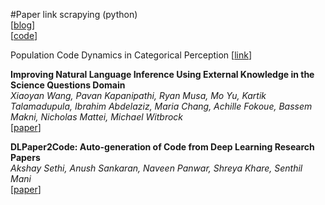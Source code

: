 #Paper link scrapying (python)  
[[blog](http://dnlcrl.github.io/projects/2015/10/10/500-deep-learning-papers-graphviz-python.html)]  
[[code](https://github.com/dnlcrl/PyScholar)]   

Population Code Dynamics in Categorical Perception
[[link](http://www.nature.com/articles/srep22536?utm_content=buffer944df&utm_medium=social&utm_source=twitter.com&utm_campaign=buffer)]  

**Improving Natural Language Inference Using External Knowledge in the Science Questions Domain**  
*Xiaoyan Wang, Pavan Kapanipathi, Ryan Musa, Mo Yu, Kartik Talamadupula, Ibrahim Abdelaziz, Maria Chang, Achille Fokoue, Bassem Makni, Nicholas Mattei, Michael Witbrock*  
[[paper](https://arxiv.org/abs/1809.05724)]  

**DLPaper2Code: Auto-generation of Code from Deep Learning Research Papers**  
*Akshay Sethi, Anush Sankaran, Naveen Panwar, Shreya Khare, Senthil Mani*  
[[paper](https://arxiv.org/abs/1711.03543)]  

